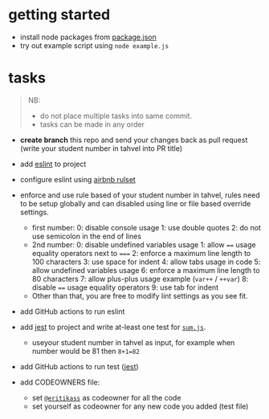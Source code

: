 # getting started

 - install node packages from [package.json](./package.json)
 - try out example script using `node example.js`


 # tasks 

> NB: 
> - do not place multiple tasks into same commit.
> - tasks can be made in any order

- **create branch** this repo and send your changes back as pull request (write your student number in tahvel into PR title)

- add [eslint](https://eslint.org/) to project
- configure eslint using [airbnb rulset](https://github.com/airbnb/javascript)
- enforce and use rule based of your student number in tahvel, rules need to be setup globally and can disabled using line or file based override settings.
    - first number:
        0: disable console usage
        1: use double quotes
        2: do not use semicolon in the end of lines
    - 2nd number:
        0: disable undefined variables usage
        1: allow `==` usage equality operators next to `===`
        2: enforce a maximum line length to 100 characters
        3: use space for indent
        4: allow tabs usage in code
        5: allow undefined variables usage
        6: enforce a maximum line length to 80 characters
        7: allow plus-plus usage example (`var++` / `++var`)
        8: disable `==` usage equality operators
        9: use tab for indent
    - Other than that, you are free to modify lint settings as you see fit.
- add GitHub actions to run eslint
- add [jest](https://jestjs.io/) to project and write at-least one test for [`sum.js`](./sum.js).
    - useyour student number in tahvel as input, for example when number would be 81 then `8+1=82`
- add GitHub actions to run test ([jest](https://jestjs.io/))
- add CODEOWNERS file:
    - set [`@eritikass`](https://github.com/eritikass) as codeowner for all the code
    - set yourself as codeowner for any new code you added (test file)
